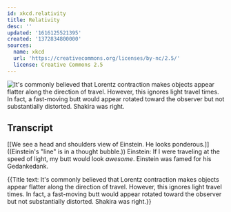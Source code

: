 ```yaml
---
id: xkcd.relativity
title: Relativity
desc: ''
updated: '1616125521395'
created: '1372834800000'
sources:
  name: xkcd
  url: 'https://creativecommons.org/licenses/by-nc/2.5/'
  license: Creative Commons 2.5
---
```

![It's commonly believed that Lorentz contraction makes objects appear flatter along the direction of travel. However, this ignores light travel times. In fact, a fast-moving butt would appear rotated toward the observer but not substantially distorted. Shakira was right.](https://imgs.xkcd.com/comics/relativity.png)

## Transcript
[[We see a head and shoulders view of Einstein. He looks ponderous.]]
((Einstein's "line" is in a thought bubble.))
Einstein: If I were traveling at the speed of light, my butt would look *awesome*.
Einstein was famed for his Gedankedank.

{{Title text: It's commonly believed that Lorentz contraction makes objects appear flatter along the direction of travel. However, this ignores light travel times. In fact, a fast-moving butt would appear rotated toward the observer but not substantially distorted. Shakira was right.}}
